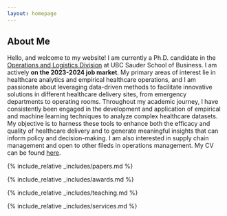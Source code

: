 ```yaml
---
layout: homepage
---
```


## About Me

Hello, and welcome to my website! I am currently a Ph.D. candidate in the [Operations and Logistics Division](https://www.sauder.ubc.ca/thought-leadership/divisions/operations-and-logistics) at UBC Sauder School of Business. I am actively **on the 2023-2024 job market**. My primary areas of interest lie in healthcare analytics and empirical healthcare operations, and I am passionate about leveraging data-driven methods to facilitate innovative solutions in different healthcare delivery sites, from emergency departments to operating rooms. Throughout my academic journey, I have consistently been engaged in the development and application of empirical and machine learning techniques to analyze complex healthcare datasets. My objective is to harness these tools to enhance both the efficacy and quality of healthcare delivery and to generate meaningful insights that can inform policy and decision-making. I am also interested in supply chain management and open to other fileds in operations management. My CV can be found [here](assets/files/yiwen_cv.pdf).

{% include_relative _includes/papers.md %}

{% include_relative _includes/awards.md %}

{% include_relative _includes/teaching.md %}

{% include_relative _includes/services.md %}
